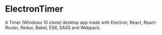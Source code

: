 # ElectronTimer
A Timer (Windows 10 clone) desktop app made with Electron, React, React-Router, Redux, Babel, ES6, SASS and Webpack.
